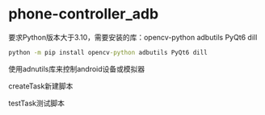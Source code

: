 # phone-controller_adb

要求Python版本大于3.10，需要安装的库：opencv-python adbutils PyQt6 dill

```cmd
python -m pip install opencv-python adbutils PyQt6 dill
```

使用adnutils库来控制android设备或模拟器

createTask新建脚本

testTask测试脚本
